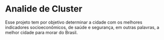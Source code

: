 # Analide de Cluster
Esse projeto tem por objetivo determinar a cidade com os melhores indicadores socioeconômicos, de saúde e segurança, em outras palavras, a melhor cidade para morar do Brasil. 

